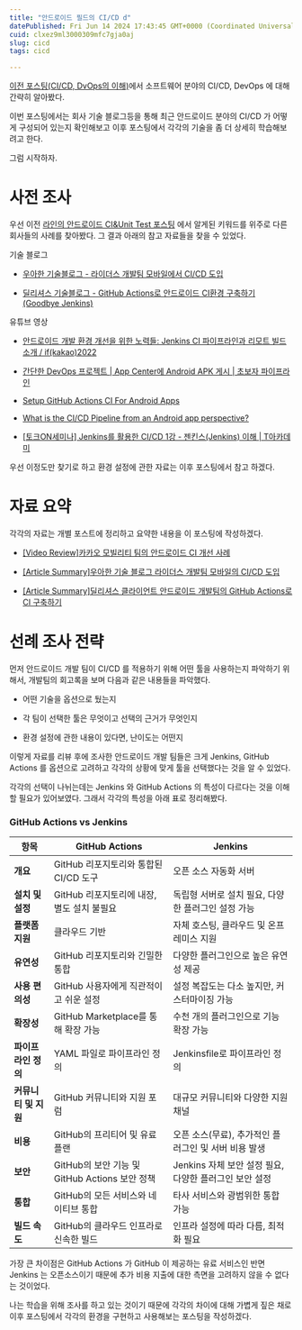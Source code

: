 ```yaml
---
title: "안드로이드 필드의 CI/CD d"
datePublished: Fri Jun 14 2024 17:43:45 GMT+0000 (Coordinated Universal Time)
cuid: clxez9ml3000309mfc7gja0aj
slug: cicd
tags: cicd

---
```


[이전 포스팅(CI/CD, DvOps의 이해)](https://hashnode.com/post/clxe9dwbg000j09l2cuhfb021)에서 소프트웨어 분야의 CI/CD, DevOps 에 대해 간략히 알아봤다.

이번 포스팅에서는 회사 기술 블로그등을 통해 최근 안드로이드 분야의 CI/CD 가 어떻게 구성되어 있는지 확인해보고 이후 포스팅에서 각각의 기술을 좀 더 상세히 학습해보려고 한다.

그럼 시작하자.

# 사전 조사

우선 이전 [라인의 안드로이드 CI&Unit Test 포스팅](https://hashnode.com/post/clxe6apz7000a09l59upebyzm) 에서 알게된 키워드를 위주로 다른 회사들의 사례를 찾아봤다. 그 결과 아래의 참고 자료들을 찾을 수 있었다.

기술 블로그

* [우아한 기술블로그 - 라이더스 개발팀 모바일에서 CI/CD 도입](https://techblog.woowahan.com/2579/)
    
* [딜리셔스 기술블로그 - GitHub Actions로 안드로이드 CI환경 구축하기 (Goodbye Jenkins)](https://dealicious-inc.github.io/2021/03/30/android-ci-with-actions.html)
    

유튜브 영상

* [안드로이드 개발 환경 개선을 위한 노력들: Jenkins CI 파이프라인과 리모트 빌드 소개 / if(kakao)2022](https://www.youtube.com/watch?v=YXi0eipXBKk)
    
* [간단한 DevOps 프로젝트 | App Center에 Android APK 게시 | 초보자 파이프라인](https://www.youtube.com/watch?v=KgH0QzMHXLs)
    
* [Setup GitHub Actions CI For Android Apps](https://www.youtube.com/watch?v=lmjQFn-lQWc)
    
* [What is the CI/CD Pipeline from an Android app perspective?](https://www.youtube.com/watch?v=4nVRJ9ulKJQ)
    
* [\[토크ON세미나\] Jenkins를 활용한 CI/CD 1강 - 젠킨스(Jenkins) 이해 | T아카데미](https://www.youtube.com/watch?v=JPDKLgX5bRg)
    

우선 이정도만 찾기로 하고 환경 설정에 관한 자료는 이후 포스팅에서 참고 하겠다.

# 자료 요약

각각의 자료는 개별 포스트에 정리하고 요약한 내용을 이 포스팅에 작성하겠다.

* [\[Video Review\]카카오 모빌리티 팀의 안드로이드 CI 개선 사례](https://hashnode.com/post/clxee2iiu000q09lcfqnfc1r4)
    
* [\[Article Summary\]우아한 기술 블로그 라이더스 개발팀 모바일의 CI/CD 도입](https://hashnode.com/post/clxeglhph000209lcao3q2znv)
    
* [\[Article Summary\]딜리셔스 클라이언트 안드로이드 개발팀의 GitHub Actions로 CI 구축하기](https://hashnode.com/post/clxexajhh000208lha9anfsl1)
    

# 선례 조사 전략

먼저 안드로이드 개발 팀이 CI/CD 를 적용하기 위해 어떤 툴을 사용하는지 파악하기 위해서, 개발팀의 회고록을 보며 다음과 같은 내용들을 파악했다.

* 어떤 기술을 옵션으로 뒀는지
    
* 각 팀이 선택한 툴은 무엇이고 선택의 근거가 무엇인지
    
* 환경 설정에 관한 내용이 있다면, 난이도는 어떤지
    

이렇게 자료를 리뷰 후에 조사한 안드로이드 개발 팀들은 크게 Jenkins, GitHub Actions 를 옵션으로 고려하고 각각의 상황에 맞게 툴을 선택했다는 것을 알 수 있었다.

각각의 선택이 나뉘는데는 Jenkins 와 GitHub Actions 의 특성이 다르다는 것을 이해할 필요가 있어보였다. 그래서 각각의 특성을 아래 표로 정리해봤다.

### GitHub Actions vs Jenkins

| **항목** | **GitHub Actions** | **Jenkins** |
| --- | --- | --- |
| **개요** | GitHub 리포지토리와 통합된 CI/CD 도구 | 오픈 소스 자동화 서버 |
| **설치 및 설정** | GitHub 리포지토리에 내장, 별도 설치 불필요 | 독립형 서버로 설치 필요, 다양한 플러그인 설정 가능 |
| **플랫폼 지원** | 클라우드 기반 | 자체 호스팅, 클라우드 및 온프레미스 지원 |
| **유연성** | GitHub 리포지토리와 긴밀한 통합 | 다양한 플러그인으로 높은 유연성 제공 |
| **사용 편의성** | GitHub 사용자에게 직관적이고 쉬운 설정 | 설정 복잡도는 다소 높지만, 커스터마이징 가능 |
| **확장성** | GitHub Marketplace를 통해 확장 가능 | 수천 개의 플러그인으로 기능 확장 가능 |
| **파이프라인 정의** | YAML 파일로 파이프라인 정의 | Jenkinsfile로 파이프라인 정의 |
| **커뮤니티 및 지원** | GitHub 커뮤니티와 지원 포럼 | 대규모 커뮤니티와 다양한 지원 채널 |
| **비용** | GitHub의 프리티어 및 유료 플랜 | 오픈 소스(무료), 추가적인 플러그인 및 서버 비용 발생 |
| **보안** | GitHub의 보안 기능 및 GitHub Actions 보안 정책 | Jenkins 자체 보안 설정 필요, 다양한 플러그인 보안 설정 |
| **통합** | GitHub의 모든 서비스와 네이티브 통합 | 타사 서비스와 광범위한 통합 가능 |
| **빌드 속도** | GitHub의 클라우드 인프라로 신속한 빌드 | 인프라 설정에 따라 다름, 최적화 필요 |

가장 큰 차이점은 GitHub Actions 가 GitHub 이 제공하는 유료 서비스인 반면 Jenkins 는 오픈소스이기 때문에 추가 비용 지출에 대한 측면을 고려하지 않을 수 없다는 것이었다.

나는 학습을 위해 조사를 하고 있는 것이기 때문에 각각의 차이에 대해 가볍게 짚은 채로 이후 포스팅에서 각각의 환경을 구현하고 사용해보는 포스팅을 작성하겠다.